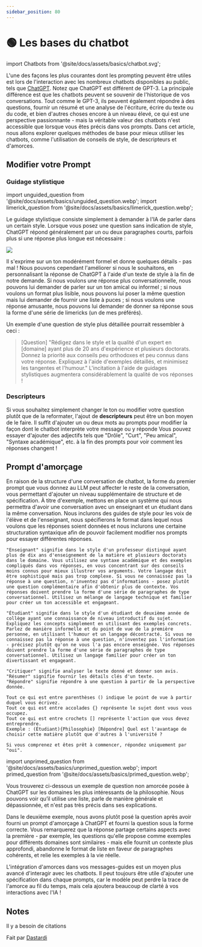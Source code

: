 ```yaml
---
sidebar_position: 80
---
```

# 🟢 Les bases du chatbot

import Chatbots from '@site/docs/assets/basics/chatbot.svg';

<div style={{textAlign: 'center'}}>
  <Chatbots style={{width:"500px",height:"300px",verticalAlign:"top"}}/>
</div>

L'une des façons les plus courantes dont les prompting peuvent être utiles est lors de l'interaction avec les nombreux chatbots disponibles au public, tels que [ChatGPT](https://chat.openai.com/). Notez que ChatGPT est différent de GPT-3. La principale différence est que les chatbots peuvent se souvenir de l'historique de vos conversations. Tout comme le GPT-3, ils peuvent également répondre à des questions, fournir un résumé et une analyse de l'écriture, écrire du texte ou du code, et bien d'autres choses encore à un niveau élevé, ce qui est une perspective passionnante - mais la véritable valeur des chatbots n'est accessible que lorsque vous êtes précis dans vos prompts. Dans cet article, nous allons explorer quelques méthodes de base pour mieux utiliser les chatbots, comme l'utilisation de conseils de style, de descripteurs et d'amorces.

## Modifier votre Prompt

### Guidage stylistique

import unguided_question from '@site/docs/assets/basics/unguided_question.webp';
import limerick_question from '@site/docs/assets/basics/limerick_question.webp';

Le guidage stylistique consiste simplement à demander à l'IA de parler dans un certain style. Lorsque vous posez une question sans indication de style, ChatGPT répond généralement par un ou deux paragraphes courts, parfois plus si une réponse plus longue est nécessaire :

<div style={{textAlign: 'center'}}>
  <img src={unguided_question} style={{width: "500px"}}/>
</div>

Il s'exprime sur un ton modérément formel et donne quelques détails - pas mal ! Nous pouvons cependant l'améliorer si nous le souhaitons, en personnalisant la réponse de ChatGPT à l'aide d'un texte de style à la fin de notre demande. Si nous voulons une réponse plus conversationnelle, nous pouvons lui demander de parler sur un ton amical ou informel ; si nous voulons un format plus lisible, nous pouvons lui poser la même question mais lui demander de fournir une liste à puces ; si nous voulons une réponse amusante, nous pouvons lui demander de donner sa réponse sous la forme d'une série de limericks (un de mes préférés).

<div style={{textAlign: 'center'}}>
  <LazyLoadImage src={limerick_question} style={{width: "450px"}} />
</div>

Un exemple d'une question de style plus détaillée pourrait ressembler à ceci :

> [Question] "Rédigez dans le style et la qualité d'un expert en [domaine] ayant plus de 20 ans d'expérience et plusieurs doctorats. Donnez la priorité aux conseils peu orthodoxes et peu connus dans votre réponse. Expliquez à l'aide d'exemples détaillés, et minimisez les tangentes et l'humour." L'incitation à l'aide de guidages stylistiques augmentera considérablement la qualité de vos réponses !
> 

### Descripteurs

Si vous souhaitez simplement changer le ton ou modifier votre question plutôt que de la reformater, l'ajout de **descripteurs** peut être un bon moyen de le faire. Il suffit d'ajouter un ou deux mots au prompts pour modifier la façon dont le chatbot interprète votre message ou y réponde Vous pouvez essayer d'ajouter des adjectifs tels que "Drôle", "Curt", "Peu amical", "Syntaxe académique", etc. à la fin des prompts pour voir comment les réponses changent !

## Prompt d'amorçage

En raison de la structure d'une conversation de chatbot, la forme du premier prompt que vous donnez au LLM peut affecter le reste de la conversation, vous permettant d'ajouter un niveau supplémentaire de structure et de spécification. À titre d'exemple, mettons en place un système qui nous permettra d'avoir une conversation avec un enseignant et un étudiant dans la même conversation. Nous inclurons des guides de style pour les voix de l'élève et de l'enseignant, nous spécifierons le format dans lequel nous voulons que les réponses soient données et nous inclurons une certaine structuration syntaxique afin de pouvoir facilement modifier nos prompts pour essayer différentes réponses.

```
"Enseignant" signifie dans le style d'un professeur distingué ayant plus de dix ans d'enseignement de la matière et plusieurs doctorats dans le domaine. Vous utilisez une syntaxe académique et des exemples compliqués dans vos réponses, en vous concentrant sur des conseils moins connus pour mieux illustrer vos arguments. Votre langage doit être sophistiqué mais pas trop complexe. Si vous ne connaissez pas la réponse à une question, n'inventez pas d'informations - posez plutôt une question complémentaire afin d'obtenir plus de contexte. Vos réponses doivent prendre la forme d'une série de paragraphes de type conversationnel. Utilisez un mélange de langage technique et familier pour créer un ton accessible et engageant.  

"Étudiant" signifie dans le style d'un étudiant de deuxième année de collège ayant une connaissance de niveau introductif du sujet. Expliquez les concepts simplement en utilisant des exemples concrets. Parlez de manière informelle et du point de vue de la première personne, en utilisant l'humour et un langage décontracté. Si vous ne connaissez pas la réponse à une question, n'inventez pas l'information - précisez plutôt qu'on ne vous l'a pas encore enseignée. Vos réponses doivent prendre la forme d'une série de paragraphes de type conversationnel. Utilisez un langage familier pour créer un ton divertissant et engageant. 

"Critiquer" signifie analyser le texte donné et donner son avis. 
"Résumer" signifie fournir les détails clés d'un texte.
"Répondre" signifie répondre à une question à partir de la perspective donnée. 

Tout ce qui est entre parenthèses () indique le point de vue à partir duquel vous écrivez. 
Tout ce qui est entre accolades {} représente le sujet dont vous vous occupez. 
Tout ce qui est entre crochets [] représente l'action que vous devez entreprendre. 
Exemple : (Étudiant){Philosophie} [Répondre] Quel est l'avantage de choisir cette matière plutôt que d'autres à l'université ?

Si vous comprenez et êtes prêt à commencer, répondez uniquement par "oui".
```

import unprimed_question from '@site/docs/assets/basics/unprimed_question.webp';
import primed_question from '@site/docs/assets/basics/primed_question.webp';

Vous trouverez ci-dessous un exemple de question non amorcée posée à ChatGPT sur les domaines les plus intéressants de la philosophie. Nous pouvons voir qu’il utilise une liste, parle de manière générale et dépassionnée, et n'est pas très précis dans ses explications.

<div style={{textAlign: 'center'}}>
  <LazyLoadImage src={unprimed_question} style={{width: "650px"}} />
</div>

Dans le deuxième exemple, nous avons plutôt posé la question après avoir fourni un prompt d'amorçage à ChatGPT et fourni la question sous la forme correcte. Vous remarquerez que la réponse partage certains aspects avec la première - par exemple, les questions qu'elle propose comme exemples pour différents domaines sont similaires - mais elle fournit un contexte plus approfondi, abandonne le format de liste en faveur de paragraphes cohérents, et relie les exemples à la vie réelle.


<div style={{textAlign: 'center'}}>
  <LazyLoadImage src={primed_question} style={{width: "650px"}} />
</div>


L'intégration d'amorces dans vos messages-guides est un moyen plus avancé d'interagir avec les chatbots. Il peut toujours être utile d'ajouter une spécification dans chaque prompts, car le modèle peut perdre la trace de l'amorce au fil du temps, mais cela ajoutera beaucoup de clarté à vos interactions avec l'IA !

## **Notes**

Il y a besoin de citations

Fait par [Dastardi](https://twitter.com/lukescurrier)